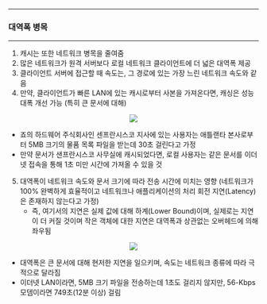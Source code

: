-----
### 대역폭 병목
-----
1. 캐시는 또한 네트워크 병목을 줄여줌
2. 많은 네트워크가 원격 서버보다 로컬 네트워크 클라이언트에 더 넓은 대역폭 제공
3. 클라이언트 서버에 접근할 때 속도는, 그 경로에 있는 가장 느린 네트워크 속도와 같음
4. 만약, 클라이언트가 빠른 LAN에 있는 캐시로부터 사본을 가져온다면, 캐싱은 성능 대폭 개선 가능 (특히 큰 문서에 대해)
<div align="center">
<img src="https://github.com/user-attachments/assets/e5ba5012-6c5b-4785-9d07-7c7ecfee326b">
</div>

   - 죠의 하드웨어 주식회사인 센프란시스코 지사에 있는 사용자는 애틀랜타 본사로부터 5MB 크기의 물품 목록 파일을 받는데 30초 걸린다고 가정
   - 만약 문서가 샌프란시스코 사무실에 캐시되었다면, 로컬 사용자는 같은 문서를 이더넷 접속을 통해 1초 미만 시간에 가져올 수 있을 것

5. 대역폭이 네트워크 속도와 문서 크기에 따라 전송 시간에 미치는 영향 (네트워크가 100% 완벽하게 효율적이고 네트워크나 애플리케이션의 처리 회전 지연(Latency)은 존재하지 않는다고 가정)
   - 즉, 여기서의 지연은 실제 값에 대해 하계(Lower Bound)이며, 실제로는 지연이 더 커질 것이며 작은 객체에 대한 지연은 대역폭과 상관없는 오버헤드에 의해 좌우됨
<div align="center">
<img src="https://github.com/user-attachments/assets/d6792336-c9dd-4aae-a90c-27c12fe77abf">
</div>

   - 대역폭은 큰 문서에 대해 현저한 지연을 일으키며, 속도는 네트워크 종류에 따라 극적으로 달라짐
   - 이더넷 LAN이라면, 5MB 크기 파일을 전송하는데 1초도 걸리지 않지만, 56-Kbps 모뎀이라면 749초(12분 이상) 걸림
